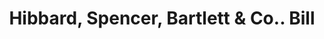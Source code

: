 ---
doi: 10.7916/D89G6ZST
date_other: '1905'
date_other_textual: '1905'
form: printed ephemera
genre:
- Invoices
name:
- Hibbard, Spencer, Bartlett & Co.
object_in_context_url: https://biggert.cul.columbia.edu/items/view/ave_biggert_00203
subject_hierarchical_geographic:
- Chicago, Illinois, United States
subject_name:
- Hibbard, Spencer, Bartlett & Co.
title: Hibbard, Spencer, Bartlett & Co.. Bill
sort_title: Hibbard, Spencer, Bartlett & Co.. Bill
call_number: ave_biggert_00203
coordinates:
- 41.83694444444445,-87.68472222222222
pid: ave_biggert_00203
identifiers: ave_biggert_00203
thumbnail: false
permalink: /biggert/ave_biggert_00203/
layout: iiif-image-page
---